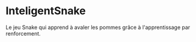 # InteligentSnake

Le jeu Snake qui apprend à avaler les pommes grâce à l'apprentissage par renforcement.
